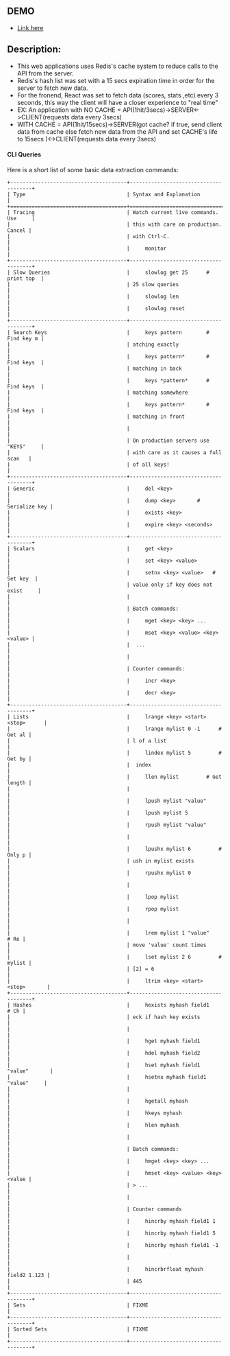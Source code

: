 ## DEMO
 - [Link here](https://node-redis-express.herokuapp.com/)
## Description:
 - This web applications uses Redis's cache system to reduce calls to the API from the server.
 - Redis's hash list was set with a 15 secs expiration time in order for the server to fetch new data.
 - For the fronend, React was set to fetch data (scores, stats ,etc) every 3 seconds, this way the client will have a closer experience to "real time"
 - EX: An application with NO CACHE = API(1hit/3secs)->SERVER<->CLIENT(requests data every 3secs)
 - WITH CACHE = API(1hit/15secs)->SERVER(got cache? if true, send client data from cache else fetch new data from the API and set CACHE's life to 15secs )<->CLIENT(requests data every 3secs)

#### CLI Queries

Here is a short list of some basic data extraction commands:

    +--------------------------------------+--------------------------------------+
    | Type                                 | Syntax and Explanation               |
    +======================================+======================================+
    | Tracing                              | Watch current live commands. Use     |
    |                                      | this with care on production. Cancel |
    |                                      | with Ctrl-C.                         |
    |                                      |     monitor                          |
    +--------------------------------------+--------------------------------------+
    | Slow Queries                         |     slowlog get 25      # print top  |
    |                                      | 25 slow queries                      |
    |                                      |     slowlog len                      |
    |                                      |     slowlog reset                    |
    +--------------------------------------+--------------------------------------+
    | Search Keys                          |     keys pattern        # Find key m |
    |                                      | atching exactly                      |
    |                                      |     keys pattern*       # Find keys  |
    |                                      | matching in back                     |
    |                                      |     keys *pattern*      # Find keys  |
    |                                      | matching somewhere                   |
    |                                      |     keys pattern*       # Find keys  |
    |                                      | matching in front                    |
    |                                      |                                      |
    |                                      | On production servers use "KEYS"     |
    |                                      | with care as it causes a full scan   |
    |                                      | of all keys!                         |
    +--------------------------------------+--------------------------------------+
    | Generic                              |     del <key>                        |
    |                                      |     dump <key>       # Serialize key |
    |                                      |     exists <key>                     |
    |                                      |     expire <key> <seconds>           |
    +--------------------------------------+--------------------------------------+
    | Scalars                              |     get <key>                        |
    |                                      |     set <key> <value>                |
    |                                      |     setnx <key> <value>   # Set key  |
    |                                      | value only if key does not exist     |
    |                                      |                                      |
    |                                      | Batch commands:                      |
    |                                      |     mget <key> <key> ...             |
    |                                      |     mset <key> <value> <key> <value> |
    |                                      |  ...                                 |
    |                                      |                                      |
    |                                      | Counter commands:                    |
    |                                      |     incr <key>                       |
    |                                      |     decr <key>                       |
    +--------------------------------------+--------------------------------------+
    | Lists                                |     lrange <key> <start> <stop>      |
    |                                      |     lrange mylist 0 -1      # Get al |
    |                                      | l of a list                          |
    |                                      |     lindex mylist 5         # Get by |
    |                                      |  index                               |
    |                                      |     llen mylist         # Get length |
    |                                      |                                      |
    |                                      |     lpush mylist "value"             |
    |                                      |     lpush mylist 5                   |
    |                                      |     rpush mylist "value"             |
    |                                      |                                      |
    |                                      |     lpushx mylist 6         # Only p |
    |                                      | ush in mylist exists                 |
    |                                      |     rpushx mylist 0                  |
    |                                      |                                      |
    |                                      |     lpop mylist                      |
    |                                      |     rpop mylist                      |
    |                                      |                                      |
    |                                      |     lrem mylist 1 "value"       # Re |
    |                                      | move 'value' count times             |
    |                                      |     lset mylist 2 6         # mylist |
    |                                      | [2] = 6                              |
    |                                      |     ltrim <key> <start> <stop>       |
    +--------------------------------------+--------------------------------------+
    | Hashes                               |     hexists myhash field1       # Ch |
    |                                      | eck if hash key exists               |
    |                                      |                                      |
    |                                      |     hget myhash field1               |
    |                                      |     hdel myhash field2               |
    |                                      |     hset myhash field1 "value"       |
    |                                      |     hsetnx myhash field1 "value"     |
    |                                      |                                      |
    |                                      |     hgetall myhash                   |
    |                                      |     hkeys myhash                     |
    |                                      |     hlen myhash                      |
    |                                      |                                      |
    |                                      | Batch commands:                      |
    |                                      |     hmget <key> <key> ...            |
    |                                      |     hmset <key> <value> <key> <value |
    |                                      | > ...                                |
    |                                      |                                      |
    |                                      | Counter commands                     |
    |                                      |     hincrby myhash field1 1          |
    |                                      |     hincrby myhash field1 5          |
    |                                      |     hincrby myhash field1 -1         |
    |                                      |                                      |
    |                                      |     hincrbrfloat myhash field2 1.123 |
    |                                      | 445                                  |
    +--------------------------------------+--------------------------------------+
    | Sets                                 | FIXME                                |
    +--------------------------------------+--------------------------------------+
    | Sorted Sets                          | FIXME                                |
    +--------------------------------------+--------------------------------------+
